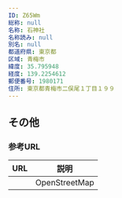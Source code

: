 ```yaml
---
ID: Z65Wm
総称: null
名称: 石神社
名称読み: null
別名: null
都道府県: 東京都
区域: 青梅市
緯度: 35.795948
経度: 139.2254612
郵便番号: 1980171
住所: 東京都青梅市二俣尾１丁目１９９
---
```


## その他

### 参考URL

| URL | 説明          |
| --- | ------------- |
|     | OpenStreetMap |
